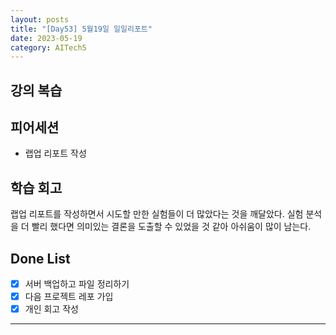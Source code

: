 ```yaml
---
layout: posts
title: "[Day53] 5월19일 일일리포트"
date: 2023-05-19
category: AITech5
---
```


## 강의 복습

## 피어세션

- 랩업 리포트 작성

## 학습 회고

랩업 리포트를 작성하면서 시도할 만한 실험들이 더 많았다는 것을 깨달았다. 실험 분석을 더 빨리 했다면 의미있는 결론을 도출할 수 있었을 것 같아 아쉬움이 많이 남는다.

## Done List

- [x]  서버 백업하고 파일 정리하기
- [x]  다음 프로젝트 레포 가입
- [x]  개인 회고 작성
    
---
